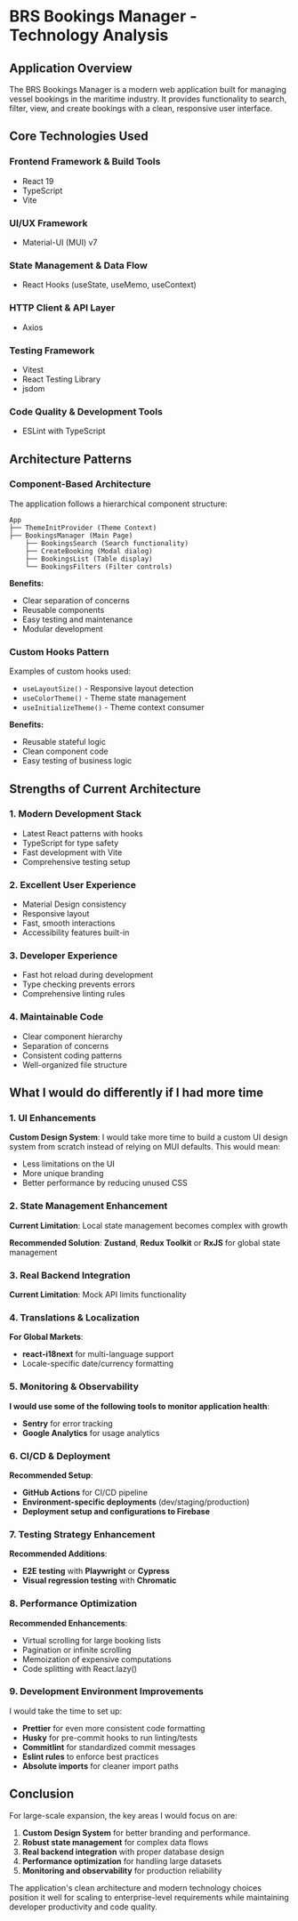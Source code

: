 # BRS Bookings Manager - Technology Analysis

## Application Overview

The BRS Bookings Manager is a modern web application built for managing vessel bookings in the maritime industry. It provides functionality to search, filter, view, and create bookings with a clean, responsive user interface.

## Core Technologies Used

### Frontend Framework & Build Tools

- React 19
- TypeScript
- Vite

### UI/UX Framework

- Material-UI (MUI) v7

### State Management & Data Flow

- React Hooks (useState, useMemo, useContext)

### HTTP Client & API Layer

- Axios

### Testing Framework

- Vitest
- React Testing Library
- jsdom

### Code Quality & Development Tools

- ESLint with TypeScript

## Architecture Patterns

### Component-Based Architecture

The application follows a hierarchical component structure:

```
App
├── ThemeInitProvider (Theme Context)
├── BookingsManager (Main Page)
    ├── BookingsSearch (Search functionality)
    ├── CreateBooking (Modal dialog)
    ├── BookingsList (Table display)
    └── BookingsFilters (Filter controls)
```

**Benefits:**

- Clear separation of concerns
- Reusable components
- Easy testing and maintenance
- Modular development

### Custom Hooks Pattern

Examples of custom hooks used:

- `useLayoutSize()` - Responsive layout detection
- `useColorTheme()` - Theme state management
- `useInitializeTheme()` - Theme context consumer

**Benefits:**

- Reusable stateful logic
- Clean component code
- Easy testing of business logic

## Strengths of Current Architecture

### 1. **Modern Development Stack**

- Latest React patterns with hooks
- TypeScript for type safety
- Fast development with Vite
- Comprehensive testing setup

### 2. **Excellent User Experience**

- Material Design consistency
- Responsive layout
- Fast, smooth interactions
- Accessibility features built-in

### 3. **Developer Experience**

- Fast hot reload during development
- Type checking prevents errors
- Comprehensive linting rules

### 4. **Maintainable Code**

- Clear component hierarchy
- Separation of concerns
- Consistent coding patterns
- Well-organized file structure

## What I would do differently if I had more time

### 1. **UI Enhancements**

**Custom Design System**: I would take more time to build a custom UI design system from scratch instead of relying on MUI defaults. This would mean:

- Less limitations on the UI
- More unique branding
- Better performance by reducing unused CSS

### 2. **State Management Enhancement**

**Current Limitation**: Local state management becomes complex with growth

**Recommended Solution**: **Zustand**, **Redux Toolkit** or **RxJS** for global state management

### 3. **Real Backend Integration**

**Current Limitation**: Mock API limits functionality

### 4. **Translations & Localization**

**For Global Markets**:

- **react-i18next** for multi-language support
- Locale-specific date/currency formatting

### 5. **Monitoring & Observability**

**I would use some of the following tools to monitor application health**:

- **Sentry** for error tracking
- **Google Analytics** for usage analytics

### 6. **CI/CD & Deployment**

**Recommended Setup**:

- **GitHub Actions** for CI/CD pipeline
- **Environment-specific deployments** (dev/staging/production)
- **Deployment setup and configurations to Firebase**

### 7. **Testing Strategy Enhancement**

**Recommended Additions**:

- **E2E testing** with **Playwright** or **Cypress**
- **Visual regression testing** with **Chromatic**

### 8. **Performance Optimization**

**Recommended Enhancements**:

- Virtual scrolling for large booking lists
- Pagination or infinite scrolling
- Memoization of expensive computations
- Code splitting with React.lazy()

### 9. **Development Environment Improvements**

I would take the time to set up:

- **Prettier** for even more consistent code formatting
- **Husky** for pre-commit hooks to run linting/tests
- **Commitlint** for standardized commit messages
- **Eslint rules** to enforce best practices
- **Absolute imports** for cleaner import paths

## Conclusion

For large-scale expansion, the key areas I would focus on are:

1. **Custom Design System** for better branding and performance.
2. **Robust state management** for complex data flows
3. **Real backend integration** with proper database design
4. **Performance optimization** for handling large datasets
5. **Monitoring and observability** for production reliability

The application's clean architecture and modern technology choices position it well for scaling to enterprise-level requirements while maintaining developer productivity and code quality.
